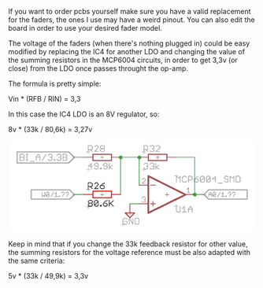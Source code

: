 If you want to order pcbs yourself make sure you have a valid replacement for the faders, the ones I use may have a weird pinout. You can also edit the board in order to use your desired fader model.

The voltage of the faders (when there's nothing plugged in) could be easy modified by replacing the IC4 for another LDO and changing the value of the summing resistors in the MCP6004 circuits, in order to get 3,3v (or close) from the LDO once passes throught the op-amp.

The formula is pretty simple: 

Vin * (RFB / RIN) = 3,3 

In this case the IC4 LDO is an 8V regulator, so: 

8v * (33k / 80,6k) = 3,27v

![MCP6004 circuit](/mcp6004.png)

Keep in mind that if you change the 33k feedback resistor for other value, the summing resistors for the voltage reference must be also adapted with the same criteria: 

5v * (33k / 49,9k) = 3,3v
